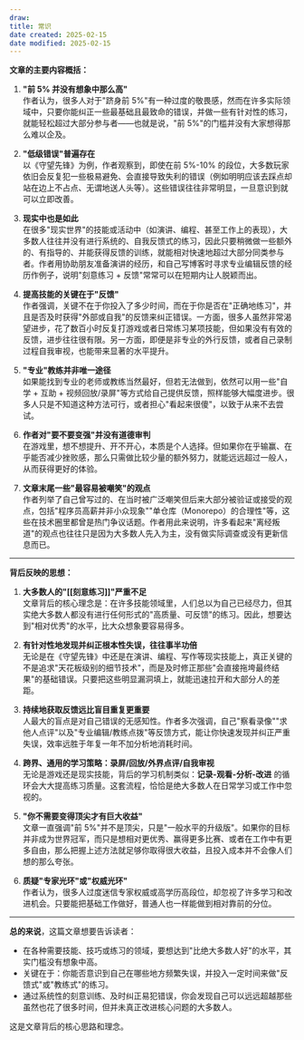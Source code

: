 ```yaml
---
draw:
title: 常识
date created: 2025-02-15
date modified: 2025-02-15
---
```

**文章的主要内容概括：**

1. **"前 5% 并没有想象中那么高"**  
    作者认为，很多人对于"跻身前 5%"有一种过度的敬畏感，然而在许多实际领域中，只要你能纠正一些最基础且最致命的错误，并做一些有针对性的练习，就能轻松超过大部分参与者——也就是说，"前 5%"的门槛并没有大家想得那么难以企及。
    
2. **"低级错误"普遍存在**  
    以《守望先锋》为例，作者观察到，即使在前 5%-10% 的段位，大多数玩家依旧会反复犯一些极易避免、会直接导致失利的错误（例如明明应该去踩点却站在边上不占点、无谓地送人头等）。这些错误往往非常明显，一旦意识到就可以立即改善。
    
3. **现实中也是如此**  
    在很多"现实世界"的技能或活动中（如演讲、编程、甚至工作上的表现），大多数人往往并没有进行系统的、自我反馈式的练习，因此只要稍微做一些额外的、有指导的、并能获得反馈的训练，就能相对快速地超过大部分同类参与者。作者用协助朋友准备演讲的经历，和自己写博客时寻求专业编辑反馈的经历作例子，说明"刻意练习 + 反馈"常常可以在短期内让人脱颖而出。
    
4. **提高技能的关键在于"反馈"**  
    作者强调，关键不在于你投入了多少时间，而在于你是否在"正确地练习"，并且是否及时获得"外部或自我"的反馈来纠正错误。一方面，很多人虽然非常渴望进步，花了数百小时反复打游戏或者日常练习某项技能，但如果没有有效的反馈，进步往往很有限。另一方面，即便是非专业的外行反馈，或者自己录制过程自我审视，也能带来显著的水平提升。
    
5. **"专业"教练并非唯一途径**  
    如果能找到专业的老师或教练当然最好，但若无法做到，依然可以用一些"自学 + 互助 + 视频回放/录屏"等方式给自己提供反馈，照样能够大幅度进步。很多人只是不知道这种方法可行，或者担心"看起来很傻"，以致于从来不去尝试。
    
6. **作者对"要不要变强"并没有道德审判**  
    在游戏里，想不想提升、开不开心，本质是个人选择。但如果你在乎输赢、在乎能否减少挫败感，那么只需做比较少量的额外努力，就能远远超过一般人，从而获得更好的体验。
    
7. **文章末尾一些"最容易被嘲笑"的观点**  
    作者列举了自己曾写过的、在当时被广泛嘲笑但后来大部分被验证或接受的观点，包括"程序员高薪并非小众现象""单仓库（Monorepo）的合理性"等，这些在技术圈里都曾是热门争议话题。作者用此来说明，许多看起来"离经叛道"的观点也往往只是因为大多数人先入为主，没有做实际调查或没有更新信息而已。
    

---

**背后反映的思想：**

1. **大多数人的"[[刻意练习]]"严重不足**  
    文章背后的核心理念是：在许多技能领域里，人们总以为自己已经尽力，但其实绝大多数人都没有进行任何形式的"高质量、可反馈"的练习。因此，想要达到"相对优秀"的水平，比大众想象要容易得多。
    
2. **有针对性地发现并纠正根本性失误，往往事半功倍**  
    无论是在《守望先锋》中还是在演讲、编程、写作等现实技能上，真正关键的不是追求"天花板级别的细节技术"，而是及时修正那些"会直接拖垮最终结果"的基础错误。只要把这些明显漏洞填上，就能迅速拉开和大部分人的差距。
    
3. **持续地获取反馈远比盲目重复更重要**  
    人最大的盲点是对自己错误的无感知性。作者多次强调，自己"察看录像""求他人点评"以及"专业编辑/教练点拨"等反馈方式，能让你快速发现并纠正严重失误，效率远胜于年复一年不加分析地消耗时间。
    
4. **跨界、通用的学习策略：录屏/回放/外界点评/自我审视**  
    无论是游戏还是现实技能，背后的学习机制类似：**记录-观看-分析-改进** 的循环会大大提高练习质量。这套流程，恰恰是绝大多数人在日常学习或工作中忽视的。
    
5. **"你不需要变得顶尖才有巨大收益"**  
    文章一直强调"前 5%"并不是顶尖，只是"一般水平的升级版"。如果你的目标并非成为世界冠军，而只是想相对更优秀、赢得更多比赛、或者在工作中有更多自由，那么把握上述方法就足够你取得很大收益，且投入成本并不会像人们想的那么夸张。
    
6. **质疑"专家光环"或"权威光环"**  
    作者认为，很多人过度迷信专家权威或高学历高段位，却忽视了许多学习和改进机会。只要能把基础工作做好，普通人也一样能做到相对靠前的分位。
    

---

**总的来说**，这篇文章想要告诉读者：

- 在各种需要技能、技巧或练习的领域，要想达到"比绝大多数人好"的水平，其实门槛没有想象中高。
- 关键在于：你能否意识到自己在哪些地方频繁失误，并投入一定时间来做"反馈式"或"教练式"的练习。
- 通过系统性的刻意训练、及时纠正易犯错误，你会发现自己可以远远超越那些虽然也花了很多时间，但并未真正改进核心问题的大多数人。

这是文章背后的核心思路和理念。
